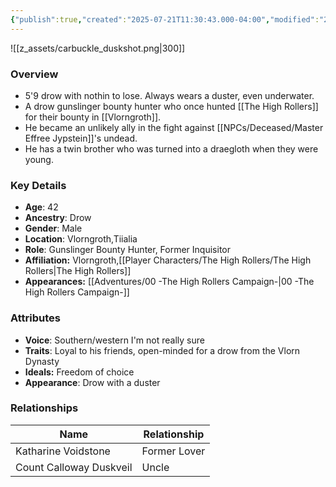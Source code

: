 ```yaml
---
{"publish":true,"created":"2025-07-21T11:30:43.000-04:00","modified":"2025-08-14T15:16:25.000-04:00","published":"2025-08-14T15:16:25.000-04:00","cssclasses":"","Age":"42","Ancestry":"Drow","Gender":"Male","Location":["Vlorngroth","Tiialia"],"Role":["Gunslinger Bounty Hunter, Former Inquisitor"],"Affiliation":["Vlorngroth","[[Player Characters/The High Rollers/The High Rollers]]"],"Appearances":["[[00 -The High Rollers Campaign-]]"]}
---
```



![[z_assets/carbuckle_duskshot.png|300]]

### Overview
- 5'9 drow with nothin to lose. Always wears a duster, even underwater.
- A drow gunslinger bounty hunter who once hunted [[The High Rollers]] for their bounty in [[Vlorngroth]].
- He became an unlikely ally in the fight against [[NPCs/Deceased/Master Effree Jypstein]]'s undead.
- He has a twin brother who was turned into a draegloth when they were young.

### Key Details
- **Age**: 42
- **Ancestry**: Drow
- **Gender**: Male
- **Location**: Vlorngroth,Tiialia
- **Role**: Gunslinger Bounty Hunter, Former Inquisitor
- **Affiliation:** Vlorngroth,[[Player Characters/The High Rollers/The High Rollers\|The High Rollers]]
- **Appearances:** [[Adventures/00 -The High Rollers Campaign-\|00 -The High Rollers Campaign-]]

### Attributes
- **Voice**: Southern/western I'm not really sure
- **Traits**: Loyal to his friends, open-minded for a drow from the Vlorn Dynasty
- **Ideals:** Freedom of choice
- **Appearance**: Drow with a duster

### Relationships

| Name                    | Relationship |
| ----------------------- | ------------ |
| Katharine Voidstone     | Former Lover |
| Count Calloway Duskveil | Uncle        |
